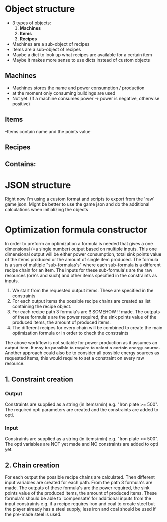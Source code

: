 # Object structure
- 3 types of objects:
    1. **Machines**
    2. **Items**
    3. **Recipes**
- Machines are a sub-object of recipes
- Items are a sub-object of recipes
- Maybe a dict to look up what recipes are available for a certain item
- Maybe it makes more sense to use dicts instead of custom objects

## Machines
- Machines stores the name and power consumption / production
- at the moment only consuming buildings are used
- Not yet: (If a machine consumes power -> power is negative, otherwise positive)

## Items 
-Items contain name and the points value

## Recipes 
Contains:
- 
# JSON structure
Right now i'm using a custom format and scripts to export from the 'raw' game json. Might be better to use the game json and do the additional calculations when initializing the objects

# Optimization formula constructor
In order to preform an optimization a formula is needed that gives a one dimensional (=a single number) output based on multiple inputs. This one dimensional output will be either power consumption, total sink points value of the items produced or the amount of single item produced. The formula is a sum of multiple "sub-formulas's" where each sub-formula is a different recipe chain for an item. The inputs for these sub-formula's are the raw resources (ore's and such) and other items specified in the constraints as inputs.

1. We start from the requested output items. These are specified in the constraints
2. For each output items the possible recipe chains are created as list containing the recipe object.
3. For each recipe path 3 formula's are !! SOMEHOW !! made. The outputs of these formula's are the power required, the sink points value of the produced items, the amount of produced items.
4. The different recipes for every chain will be combined to create the main optimization formula or in order to check the constraints

The above workflow is not suitable for power production as it assumes an output item. It may be possible to require to select a certain energy source. Another approach could also be to consider all possible energy sources as requested items, this would require to set a constraint on every raw resource. 

## 1. Constraint creation
### Output
Constraints are supplied as a string (in items/min) e.g. "Iron plate >= 500". The required opti parameters are created and the constraints are added to opti.
### Input 
Constraints are supplied as a string (in items/min) e.g. "Iron plate <= 500". The opti variables are NOT yet made and NO constraints are added to opti yet.

## 2. Chain creation
For each output the possible recipe chains are calculated. Then different input variables are created for each path. From the path 3 formula's are made. The outputs of these formula's are the power required, the sink points value of the produced items, the amount of produced items. These formula's should be able to 'compensate' for additional inputs from the input constraints e.g. if a recipe requires iron and coal to create steel but the player already has a steel supply, less iron and coal should be used if the pre-made steel is used.
